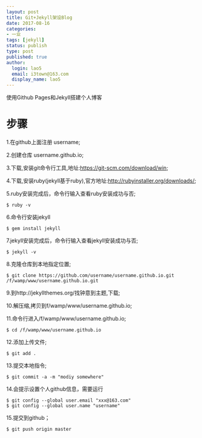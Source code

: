 ```yaml
---
layout: post
title: Git+Jekyll架设Blog
date: 2017-08-16
categories:
- 一业
tags: [jekyll]
status: publish
type: post
published: true
author:
  login: lao5
  email: i3town@163.com
  display_name: lao5
---
```


使用Github Pages和Jekyll搭建个人博客

# 步骤
1.在github上面注册 username;

2.创建仓库 username.github.io;

3.下载,安装git命令行工具,地址:https://git-scm.com/download/win;

4.下载,安装ruby(jekyll基于ruby),官方地址:http://rubyinstaller.org/downloads/;

5.ruby安装完成后，命令行输入查看ruby安装成功与否;
```
$ ruby -v
```

6.命令行安装jekyll
```
$ gem install jekyll
```

7.jekyll安装完成后，命令行输入查看jekyll安装成功与否;
```
$ jekyll -v
```

8.克隆仓库到本地指定位置;
```
$ git clone https://github.com/username/username.github.io.git /f/wamp/www/username.github.io.git
```

9.到http://jekyllthemes.org/找钟意到主题,下载;

10.解压缩,拷贝到f/wamp/www/username.github.io;

11.命令行进入/f/wamp/www/username.github.io;
```
$ cd /f/wamp/www/username.github.io
```

12.添加上传文件;
```
$ git add .
```

13.提交本地指令;
```
$ git commit -a -m "modiy somewhere"
```

14.会提示设置个人github信息，需要运行
```
$ git config --global user.email "xxx@163.com"
$ git config --global user.name "username"
```

15.提交到github；
```
$ git push origin master
```
